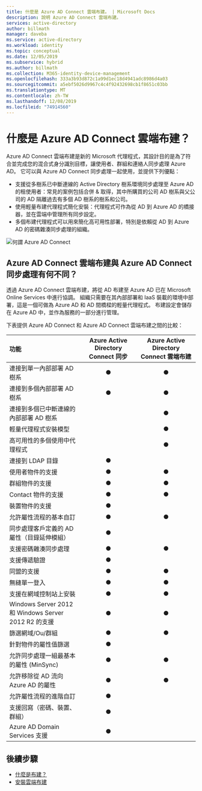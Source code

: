 ```yaml
---
title: 什麼是 Azure AD Connect 雲端布建。 | Microsoft Docs
description: 說明 Azure AD Connect 雲端布建。
services: active-directory
author: billmath
manager: daveba
ms.service: active-directory
ms.workload: identity
ms.topic: conceptual
ms.date: 12/05/2019
ms.subservice: hybrid
ms.author: billmath
ms.collection: M365-identity-device-management
ms.openlocfilehash: 333a3b93d872c1a99d1ec18d4941adc8986d4a03
ms.sourcegitcommit: a5ebf5026d9967c4c4f92432698cb1f8651c03bb
ms.translationtype: MT
ms.contentlocale: zh-TW
ms.lasthandoff: 12/08/2019
ms.locfileid: "74914560"
---
```

# <a name="what-is-azure-ad-connect-cloud-provisioning"></a>什麼是 Azure AD Connect 雲端布建？
Azure AD Connect 雲端布建是新的 Microsoft 代理程式，其設計目的是為了符合並完成您的混合式身分識別目標，讓使用者、群組和連絡人同步處理 Azure AD。  它可以與 Azure AD Connect 同步處理一起使用，並提供下列優點：
    
- 支援從多樹系已中斷連線的 Active Directory 樹系環境同步處理至 Azure AD 的租使用者：常見的案例包括合併 & 取得，其中所購買的公司 AD 樹系與父公司的 AD 隔離過去有多個 AD 樹系的樹系和公司。
- 使用輕量布建代理程式簡化安裝：代理程式可作為從 AD 到 Azure AD 的橋接器，並在雲端中管理所有同步設定。 
- 多個布建代理程式可以用來簡化高可用性部署，特別是依賴從 AD 到 Azure AD 的密碼雜湊同步處理的組織。


![何謂 Azure AD Connect](media/what-is-cloud-provisioning/architecture.png)

## <a name="how-is-azure-ad-connect-cloud-provisioning-different-from-azure-ad-connect-sync"></a>Azure AD Connect 雲端布建與 Azure AD Connect 同步處理有何不同？
透過 Azure AD Connect 雲端布建，將從 AD 布建至 Azure AD 已在 Microsoft Online Services 中進行協調。 組織只需要在其內部部署和 IaaS 裝載的環境中部署，這是一個可做為 Azure AD 和 AD 間橋樑的輕量代理程式。 布建設定會儲存在 Azure AD 中，並作為服務的一部分進行管理。

下表提供 Azure AD Connect 和 Azure AD Connect 雲端布建之間的比較：

| 功能 | Azure Active Directory Connect 同步| Azure Active Directory Connect 雲端布建 |
|:--- |:---:|:---:|
|連接到單一內部部署 AD 樹系|● |● |
| 連接到多個內部部署 AD 樹系 |● |● |
| 連接到多個已中斷連線的內部部署 AD 樹系 | |● |
| 輕量代理程式安裝模型 | |● |
| 高可用性的多個使用中代理程式 | |● |
| 連接到 LDAP 目錄|●| | 
| 使用者物件的支援 |● |● |
| 群組物件的支援 |● |● |
| Contact 物件的支援 |● |● |
| 裝置物件的支援 |● | |
| 允許屬性流程的基本自訂 |● |● |
| 同步處理客戶定義的 AD 屬性（目錄延伸模組） |● | |
| 支援密碼雜湊同步處理 |●|●|
| 支援傳遞驗證 |●||
| 同盟的支援 |●|●|
| 無縫單一登入|● |●|
| 支援在網域控制站上安裝 |● |● |
| Windows Server 2012 和 Windows Server 2012 R2 的支援 |● |● |
| 篩選網域/Ou/群組 |● |● |
| 針對物件的屬性值篩選 |● | |
| 允許同步處理一組最基本的屬性 (MinSync) |● |● |
| 允許移除從 AD 流向 Azure AD 的屬性 |● |● |
| 允許屬性流程的進階自訂 |● | |
| 支援回寫（密碼、裝置、群組） |● | |
| Azure AD Domain Services 支援|● | |

## <a name="next-steps"></a>後續步驟 

- [什麼是布建？](what-is-provisioning.md)
- [安裝雲端布建](how-to-install.md)
